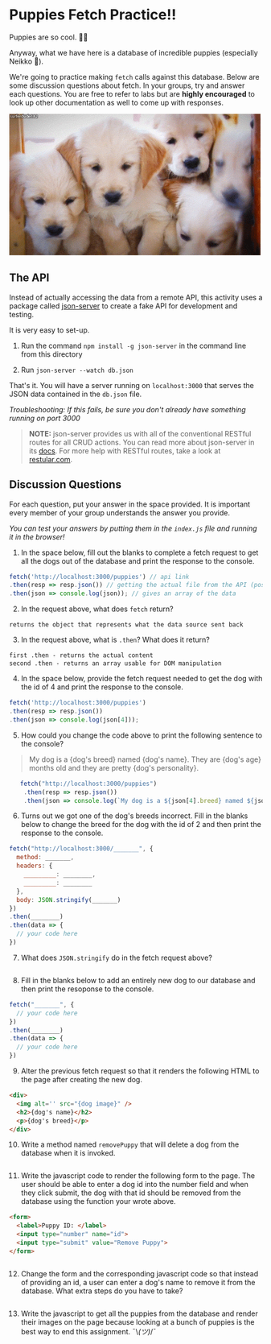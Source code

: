 # Puppies Fetch Practice!!

Puppies are so cool. 🐶🥺

Anyway, what we have here is a database of incredible puppies (especially Neikko 🐩). 

We're going to practice making `fetch` calls against this database. Below are some discussion questions about fetch. In your groups, try and answer each questions. You are free to refer to labs but are **highly encouraged** to look up other documentation as well to come up with responses.

![puppies!!!!!🐶](assets/images/puppies.gif)

## The API

Instead of actually accessing the data from a remote API, this activity uses a package called [json-server](https://github.com/typicode/json-server) to create a fake API for development and testing.

It is very easy to set-up.

1. Run the command `npm install -g json-server` in the command line from this directory

2. Run  `json-server --watch db.json`

That's it. You will have a server running on `localhost:3000` that serves the JSON data contained in the `db.json` file.

*Troubleshooting: If this fails, be sure you don't already have something running on port 3000*

>**NOTE:** json-server provides us with all of the conventional RESTful routes for all CRUD actions. You can read more about json-server in its [docs](https://github.com/typicode/json-server#routes). For more help with RESTful routes, take a look at [restular.com](http://www.restular.com/).

## Discussion Questions

For each question, put your answer in the space provided. It is important every member of your group understands the answer you provide.

*You can test your answers by putting them in the `index.js` file and running it in the browser!*

1. In the space below, fill out the blanks to complete a fetch request to get all the dogs out of the database and print the response to the console.

```javascript
fetch('http://localhost:3000/puppies') // api link
.then(resp => resp.json()) // getting the actual file from the API (possibly parse)
.then(json => console.log(json)); // gives an array of the data
```

2. In the request above, what does `fetch` return? 

```
returns the object that represents what the data source sent back

```

3. In the request above, what is `.then`? What does it return?

```
first .then - returns the actual content
second .then - returns an array usable for DOM manipulation

```

4. In the space below, provide the fetch request needed to get the dog with the id of 4 and print the response to the console.

```javascript
fetch('http://localhost:3000/puppies') 
.then(resp => resp.json()) 
.then(json => console.log(json[4]));

```

5. How could you change the code above to print the following sentence to the console?

>My dog is a {dog's breed} named {dog's name}. They are {dog's age} months old and they are pretty {dog's personality}.

```javascript
   fetch("http://localhost:3000/puppies") 
    .then(resp => resp.json()) 
    .then(json => console.log(`My dog is a ${json[4].breed} named ${json[4].name}. They are ${json[4].ageInMonths} months old and they are pretty ${json[4].personality}.`));


```

6. Turns out we got one of the dog's breeds incorrect. Fill in the blanks below to change the breed for the dog with the id of 2 and then print the response to the console.

```javascript
fetch("http://localhost:3000/_______", {
  method: _______,
  headers: {
    _________: ________,
    _________: ________
  },
  body: JSON.stringify(_______)
})
.then(________)
.then(data => {
  // your code here
})
```

7. What does `JSON.stringify` do in the fetch request above?

```
```

8. Fill in the blanks below to add an entirely new dog to our database and then print the resoponse to the console.

```javascript
fetch("_______", {
  // your code here
})
.then(________)
.then(data => {
  // your code here
})
```

9. Alter the previous fetch request so that it renders the following HTML to the page after creating the new dog.

```html
<div>
  <img alt='' src="{dog image}" />
  <h2>{dog's name}</h2>
  <p>{dog's breed}</p>
</div>
```

10. Write a method named `removePuppy` that will delete a dog from the database when it is invoked.

```javascript

```

11. Write the javascript code to render the following form to the page. The user should be able to enter a dog id into the number field and when they click submit, the dog with that id should be removed from the database using the function your wrote above.

```html
<form>
  <label>Puppy ID: </label>
  <input type="number" name="id">
  <input type="submit" value="Remove Puppy">
</form>
```

```javascript

```

12. Change the form and the corresponding javascript code so that instead of providing an id, a user can enter a dog's name to remove it from the database. What extra steps do you have to take?

```javascript

```

13. Write the javascript to get all the puppies from the database and render their images on the page because looking at a bunch of puppies is the best way to end this assignment. ¯\\_(ツ)_/¯

```javascript

```